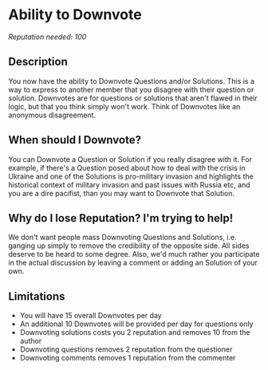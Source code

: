 # Ability to Downvote #
*Reputation needed: 100*
## Description ##
You now have the ability to Downvote Questions and/or Solutions. This is a way 
to express to another member that you disagree with their question or solution. Downvotes are for questions or solutions that aren't flawed in their logic, but that you think simply won't work. Think of Downvotes like an anonymous disagreement. 

## When should I Downvote? ##
You can Downvote a Question or Solution if you really disagree with it. 
For example, if there's a Question posed about how to deal with the crisis in 
Ukraine and one of the Solutions is pro-military invasion and highlights the 
historical context of military invasion and past issues with Russia etc, and 
you are a dire pacifist, than you may want to Downvote that Solution. 

## Why do I lose Reputation? I'm trying to help! ##
We don't want people mass Downvoting Questions and Solutions, i.e. ganging up 
simply to remove the credibility of the opposite side. All sides deserve to be 
heard to some degree. Also, we'd much rather you participate in the actual 
discussion by leaving a comment or adding an Solution of your own.

## Limitations ##
- You will have 15 overall Downvotes per day
- An additional 10 Downvotes will be provided per day for questions only
- Downvoting solutions costs you 2 reputation and removes 10 from the author
- Downvoting questions removes 2 reputation from the questioner
- Downvoting comments removes 1 reputation from the commenter
